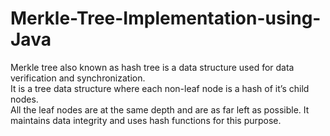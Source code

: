 # Merkle-Tree-Implementation-using-Java
Merkle tree also known as hash tree is a data structure used for data verification and synchronization.  
It is a tree data structure where each non-leaf node is a hash of it’s child nodes.  
All the leaf nodes are at the same depth and are as far left as possible. It maintains data integrity and uses hash functions for this purpose. 


